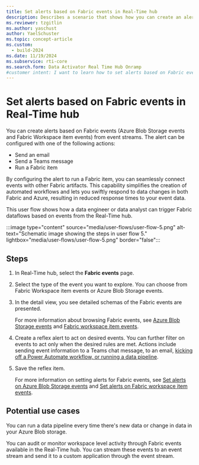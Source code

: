 ```yaml
---
title: Set alerts based on Fabric events in Real-Time hub
description: Describes a scenario that shows how you can create an alert based on Fabric events (Azure Blob Storage events and Fabric Workspace item events) in Real-Time hub.
ms.reviewer: tzgitlin
ms.author: yaschust
author: YaelSchuster
ms.topic: concept-article
ms.custom:
  - build-2024
ms.date: 11/19/2024
ms.subservice: rti-core
ms.search.form: Data Activator Real Time Hub Onramp
#customer intent: I want to learn how to set alerts based on Fabric events from the Real-Time hub.
---
```


# Set alerts based on Fabric events in Real-Time hub

You can create alerts based on Fabric events (Azure Blob Storage events and Fabric Workspace item events) from event streams. The alert can be configured with one of the following actions:

- Send an email
- Send a Teams message
- Run a Fabric item

By configuring the alert to run a Fabric item, you can seamlessly connect events with other Fabric artifacts. This capability simplifies the creation of automated workflows and lets you swiftly respond to data changes in both Fabric and Azure, resulting in reduced response times to your event data.

This user flow shows how a data engineer or data analyst can trigger Fabric dataflows based on events from the Real-Time hub.

:::image type="content" source="media/user-flows/user-flow-5.png" alt-text="Schematic image showing the steps in user flow 5." lightbox="media/user-flows/user-flow-5.png" border="false":::

## Steps

1. In Real-Time hub, select the **Fabric events** page.
1. Select the type of the event you want to explore. You can choose from Fabric Workspace item events or Azure Blob Storage events.
1. In the detail view, you see detailed schemas of the Fabric events are presented.

    For more information about browsing Fabric events, see [Azure Blob Storage events](../real-time-hub/get-azure-blob-storage-events.md) and [Fabric workspace item events](../real-time-hub/create-streams-fabric-workspace-item-events.md).
1. Create a reflex alert to act on desired events. You can further filter on events to act only when the desired rules are met. Actions include sending event information to a Teams chat message, to an email, [kicking off a Power Automate workflow, or running a data pipeline](data-activator/data-activator-trigger-fabric-items.md).
1. Save the reflex item.

    For more information on setting alerts for Fabric events, see [Set alerts on Azure Blob Storage events](../real-time-hub/set-alerts-azure-blob-storage-events.md) and [Set alerts on Fabric workspace item events](../real-time-hub/set-alerts-fabric-workspace-item-events.md).

## Potential use cases

You can run a data pipeline every time there's new data or change in data in your Azure Blob storage.

You can audit or monitor workspace level activity through Fabric events available in the Real-Time hub. You can stream these events to an event stream and send it to a custom application through the event stream.
